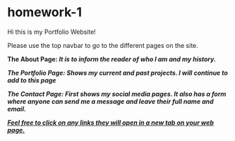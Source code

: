 # homework-1
Hi this is my Portfolio Website!

Please use the top navbar to go to the different pages on the site. 

<b > The About Page:
<i> It is to inform the reader of who I am and my history.

<b>The Portfolio Page: 
<i>Shows my current and past projects. I will continue to add to this page

<b>The Contact Page: 
<i>First shows my social media pages.
It also has a form where anyone can send me a message and leave their full name and email. 

<u> Feel free to click on any links they will open in a new tab on your web page.



